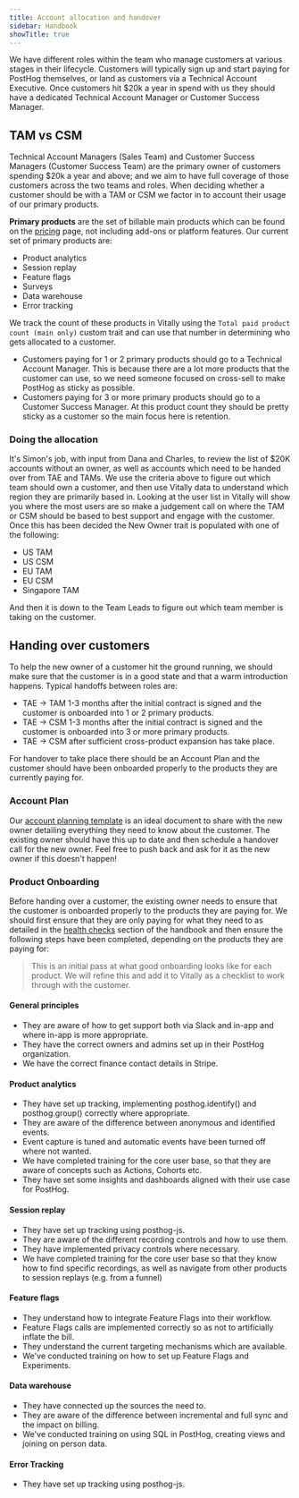 ```yaml
---
title: Account allocation and handover
sidebar: Handbook
showTitle: true
---
```

We have different roles within the team who manage customers at various stages in their lifecycle.  Customers will typically sign up and start paying for PostHog themselves, or land as customers via a Technical Account Executive.  Once customers hit $20k a year in spend with us they should have a dedicated Technical Account Manager or Customer Success Manager.

## TAM vs CSM

Technical Account Managers (Sales Team) and Customer Success Managers (Customer Success Team) are the primary owner of customers spending $20k a year and above; and we aim to have full coverage of those customers across the two teams and roles.  When deciding whether a customer should be with a TAM or CSM we factor in to account their usage of our primary products.

**Primary products** are the set of billable main products which can be found on the [pricing](/pricing) page, not including add-ons or platform features.  Our current set of primary products are:

- Product analytics
- Session replay
- Feature flags
- Surveys
- Data warehouse
- Error tracking

We track the count of these products in Vitally using the `Total paid product count (main only)` custom trait and can use that number in determining who gets allocated to a customer.

- Customers paying for 1 or 2 primary products should go to a Technical Account Manager.  This is because there are a lot more products that the customer can use, so we need someone focused on cross-sell to make PostHog as sticky as possible.
- Customers paying for 3 or more primary products should go to a Customer Success Manager.  At this product count they should be pretty sticky as a customer so the main focus here is retention.

### Doing the allocation

It's Simon's job, with input from Dana and Charles, to review the list of $20K accounts without an owner, as well as accounts which need to be handed over from TAE and TAMs.  We use the criteria above to figure out which team should own a customer, and then use Vitally data to understand which region they are primarily based in.  Looking at the user list in Vitally will show you where the most users are so make a judgement call on where the TAM or CSM should be based to best support and engage with the customer.  Once this has been decided the New Owner trait is populated with one of the following:

- US TAM
- US CSM
- EU TAM
- EU CSM
- Singapore TAM

And then it is down to the Team Leads to figure out which team member is taking on the customer.

## Handing over customers

To help the new owner of a customer hit the ground running, we should make sure that the customer is in a good state and that a warm introduction happens.  Typical handoffs between roles are:

- TAE -> TAM 1-3 months after the initial contract is signed and the customer is onboarded into 1 or 2 primary products.
- TAE -> CSM 1-3 months after the initial contract is signed and the customer is onboarded into 3 or more primary products.
- TAE -> CSM after sufficient cross-product expansion has take place.

For handover to take place there should be an Account Plan and the customer should have been onboarded properly to the products they are currently paying for.

### Account Plan

Our [account planning template](/handbook/growth/sales/account-planning) is an ideal document to share with the new owner detailing everything they need to know about the customer.  The existing owner should have this up to date and then schedule a handover call for the new owner.  Feel free to push back and ask for it as the new owner if this doesn't happen!

### Product Onboarding

Before handing over a customer, the existing owner needs to ensure that the customer is onboarded properly to the products they are paying for.  We should first ensure that they are only paying for what they need to as detailed in the [health checks](/handbook/cs-and-onboarding/health-tracking) section of the handbook and then ensure the following steps have been completed, depending on the products they are paying for:

> This is an initial pass at what good onboarding looks like for each product.  We will refine this and add it to Vitally as a checklist to work through with the customer.

#### General principles

 - They are aware of how to get support both via Slack and in-app and where in-app is more appropriate.
 - They have the correct owners and admins set up in their PostHog organization.
 - We have the correct finance contact details in Stripe.

#### Product analytics

 - They have set up tracking, implementing posthog.identify() and posthog.group() correctly where appropriate.
 - They are aware of the difference between anonymous and identified events.
 - Event capture is tuned and automatic events have been turned off where not wanted.
 - We have completed training for the core user base, so that they are aware of concepts such as Actions, Cohorts etc.
 - They have set some insights and dashboards aligned with their use case for PostHog.

#### Session replay

 - They have set up tracking using posthog-js.
 - They are aware of the different recording controls and how to use them.
 - They have implemented privacy controls where necessary.
 - We have completed training for the core user base so that they know how to find specific recordings, as well as navigate from other products to session replays (e.g. from a funnel)

#### Feature flags

- They understand how to integrate Feature Flags into their workflow.
- Feature Flags calls are implemented correctly so as not to artificially inflate the bill.
- They understand the current targeting mechanisms which are available.
- We've conducted training on how to set up Feature Flags and Experiments.

#### Data warehouse

- They have connected up the sources the need to.
- They are aware of the difference between incremental and full sync and the impact on billing.
- We've conducted training on using SQL in PostHog, creating views and joining on person data.

#### Error Tracking

- They have set up tracking using posthog-js.